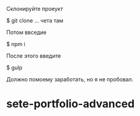 Склонируйте проеукт 

$ git clone ... чета там

Потом ввседие 

$ npm i

После этого введите

$ gulp 

Должно помоему заработать, но я не пробовал.


# sete-portfolio-advanced
